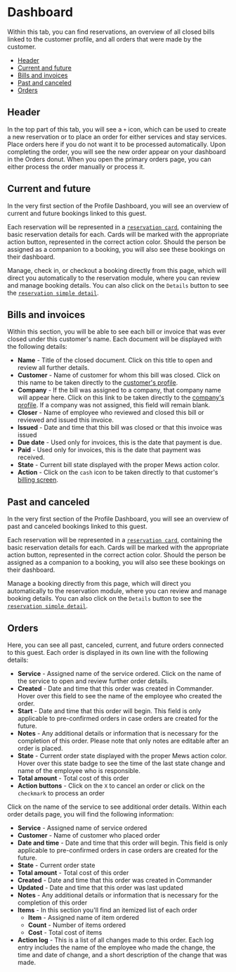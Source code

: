 # Dashboard

Within this tab, you can find reservations, an overview of all closed bills linked to the customer profile, and all orders that were made by the customer.

* [Header](dashboard.md#header)
* [Current and future](dashboard.md#current-and-future)
* [Bills and invoices](dashboard.md#bills-and-invoices)
* [Past and canceled](dashboard.md#past-and-canceled)
* [Orders](dashboard.md#orders)

## Header

In the top part of this tab, you will see a `+` icon, which can be used to create a new reservation or to place an order for either services and stay services. Place orders here if you do not want it to be processed automatically. Upon completing the order, you will see the new order appear on your dashboard in the Orders donut. When you open the primary orders page, you can either process the order manually or process it.

## Current and future

In the very first section of the Profile Dashboard, you will see an overview of current and future bookings linked to this guest.

Each reservation will be represented in a [`reservation card`](../../reservations/reservation-cards.md), containing the basic reservation details for each. Cards will be marked with the appropriate action button, represented in the correct action color. Should the person be assigned as a companion to a booking, you will also see these bookings on their dashboard.

Manage, check in, or checkout a booking directly from this page, which will direct you automatically to the reservation module, where you can review and manage booking details. You can also click on the `Details` button to see the [`reservation simple detail`](https://github.com/mews-systems/commander-guide/tree/aba4aad5c9d2bc8ec74b2a6c202f25d981c8b45b/reservations/timeline/room-display.md).

## Bills and invoices

Within this section, you will be able to see each bill or invoice that was ever closed under this customer's name. Each document will be displayed with the following details:

* **Name** - Title of the closed document. Click on this title to open and review all further details. 
* **Customer** - Name of customer for whom this bill was closed. Click on this name to be taken directly to the [customer's profile](https://github.com/mews-systems/commander-guide/tree/aba4aad5c9d2bc8ec74b2a6c202f25d981c8b45b/profiles/customer-profile/customer-profile-sections/profile.md). 
* **Company** - If the bill was assigned to a company, that company name will appear here. Click on this link to be taken directly to the [company's profile](../company-profile.md). If a company was not assigned, this field will remain blank. 
* **Closer** - Name of employee who reviewed and closed this bill or reviewed and issued this invoice. 
* **Issued** - Date and time that this bill was closed or that this invoice was issued
* **Due date** - Used only for invoices, this is the date that payment is due. 
* **Paid** - Used only for invoices, this is the date that payment was received. 
* **State** - Current bill state displayed with the proper Mews action color. 
* **Action** - Click on the `cash` icon to be taken directly to that customer's [billing screen](https://github.com/mews-systems/commander-guide/tree/aba4aad5c9d2bc8ec74b2a6c202f25d981c8b45b/profiles/customer-profile/customer-profile-sections/billing.md). 

## Past and canceled

In the very first section of the Profile Dashboard, you will see an overview of past and canceled bookings linked to this guest.

Each reservation will be represented in a [`reservation card`](../../reservations/reservation-cards.md), containing the basic reservation details for each. Cards will be marked with the appropriate action button, represented in the correct action color. Should the person be assigned as a companion to a booking, you will also see these bookings on their dashboard.

Manage a booking directly from this page, which will direct you automatically to the reservation module, where you can review and manage booking details. You can also click on the `Details` button to see the [`reservation simple detail`](https://github.com/mews-systems/commander-guide/tree/aba4aad5c9d2bc8ec74b2a6c202f25d981c8b45b/reservations/timeline/room-display.md).

## Orders

Here, you can see all past, canceled, current, and future orders connected to this guest. Each order is displayed in its own line with the following details:

* **Service** - Assigned name of the service ordered. Click on the name of the service to open and review further order details.
* **Created** - Date and time that this order was created in Commander. Hover over this field to see the name of the employee who created the order. 
* **Start** - Date and time that this order will begin. This field is only applicable to pre-confirmed orders in case orders are created for the future.
* **Notes** - Any additional details or information that is necessary for the completion of this order. Please note that only notes are editable after an order is placed. 
* **State** - Current order state displayed with the proper Mews action color. Hover over this state badge to see the time of the last state change and name of the employee who is responsible.
* **Total amount** - Total cost of this order
* **Action buttons** - Click on the `X` to cancel an order or click on the `checkmark` to process an order 

Click on the name of the service to see additional order details. Within each order details page, you will find the following information:

* **Service** - Assigned name of service ordered
* **Customer** - Name of customer who placed order
* **Date and time** - Date and time that this order will begin. This field is only applicable to pre-confirmed orders in case orders are created for the future.
* **State** - Current order state
* **Total amount** - Total cost of this order
* **Created** - Date and time that this order was created in Commander
* **Updated** - Date and time that this order was last updated
* **Notes** - Any additional details or information that is necessary for the completion of this order
* **Items** - In this section you'll find an itemized list of each order
  * **Item** - Assigned name of item ordered
  * **Count** - Number of items ordered
  * **Cost** - Total cost of items
* **Action log** - This is a list of all changes made to this order. Each log entry includes the name of the employee who made the change, the time and date of change, and a short description of the change that was made. 

